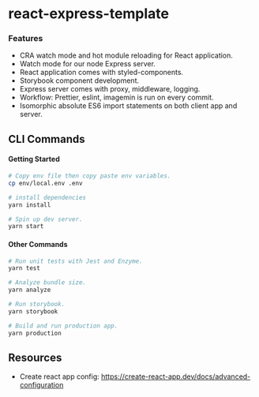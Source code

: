 # react-express-template

### Features
- CRA watch mode and hot module reloading for React application.
- Watch mode for our node Express server.
- React application comes with styled-components.
- Storybook component development.
- Express server comes with proxy, middleware, logging.
- Workflow: Prettier, eslint, imagemin is run on every commit.
- Isomorphic absolute ES6 import statements on both client app and server.

## CLI Commands

#### Getting Started

```bash
# Copy env file then copy paste env variables.
cp env/local.env .env

# install dependencies
yarn install

# Spin up dev server.
yarn start
```

#### Other Commands
```bash
# Run unit tests with Jest and Enzyme.
yarn test

# Analyze bundle size.
yarn analyze

# Run storybook.
yarn storybook

# Build and run production app.
yarn production
```

## Resources
- Create react app config: https://create-react-app.dev/docs/advanced-configuration
